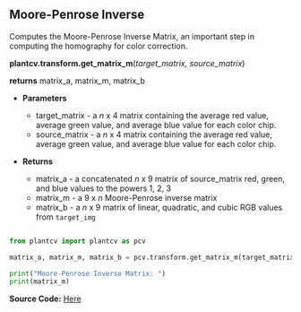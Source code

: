 ## Moore-Penrose Inverse

Computes the Moore-Penrose Inverse Matrix, an important step in computing the homography for color correction.

**plantcv.transform.get_matrix_m**(*target_matrix, source_matrix*)

**returns** matrix_a, matrix_m, matrix_b

- **Parameters**
    - target_matrix - a *n* x 4 matrix containing the average red value, average green value, and average blue value for each color chip.
    - source_matrix - a *n* x 4 matrix containing the average red value, average green value, and average blue value for each color chip.

- **Returns**
    - matrix_a - a concatenated *n* x 9 matrix of source_matrix red, green, and blue values to the powers 1, 2, 3
    - matrix_m - a 9 x *n* Moore-Penrose inverse matrix
    - matrix_b - a *n* x 9 matrix of linear, quadratic, and cubic RGB values from `target_img`

```python

from plantcv import plantcv as pcv

matrix_a, matrix_m, matrix_b = pcv.transform.get_matrix_m(target_matrix=target_matrix, source_matrix=s_matrix)

print("Moore-Penrose Inverse Matrix: ")
print(matrix_m)

```

**Source Code:** [Here](https://github.com/danforthcenter/plantcv/blob/main/plantcv/plantcv/transform/color_correction.py)
